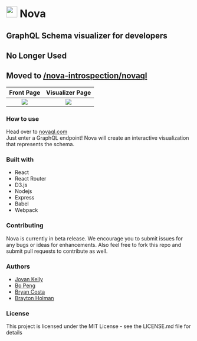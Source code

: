 # <img src="./client/assets/logo.png" width="30"> Nova
## GraphQL Schema visualizer for developers

## No Longer Used
## Moved to [/nova-introspection/novaql](https://github.com/nova-introspection/novaql)

Front Page                      | Visualizer Page
:------------------------------:|:-------------------------:
![](client/assets/landingP.png) |![](client/assets/VisP.png)

### How to use
Head over to [novaql.com](http://novaql.com)            
Just enter a GraphQL endpoint! Nova will create an interactive visualization that represents the schema.


### Built with
 - React
 - React Router
 - D3.js
 - Nodejs
 - Express
 - Babel
 - Webpack

### Contributing
Nova is currently in beta release. We encourage you to submit issues for any bugs or ideas for enhancements. Also feel free to fork this repo and submit pull requests to contribute as well.

### Authors
 - [Jovan Kelly](https://github.com/kellyjovan)
 - [Bo Peng](https://github.com/bopeng95)
 - [Bryan Costa](https://github.com/bryanAcosta)
 - [Brayton Holman](https://github.com/frontleft)

### License
This project is licensed under the MIT License - see the LICENSE.md file for details


